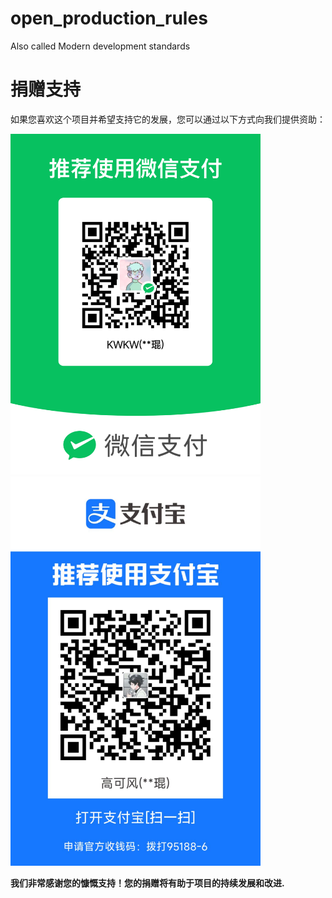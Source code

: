 # open_production_rules
Also called Modern development standards

# 捐赠支持

如果您喜欢这个项目并希望支持它的发展，您可以通过以下方式向我们提供资助：

<!-- ![微信支付赞助]() ![支付宝赞助]() -->

<img src="./BuyMeCoffee/wechat_accept.png" alt="Image" width="400" height="auto">
<img src="./BuyMeCoffee/alipay_accept.jpg" alt="Image" width="400" height="auto">
<br>

**我们非常感谢您的慷慨支持！您的捐赠将有助于项目的持续发展和改进.**